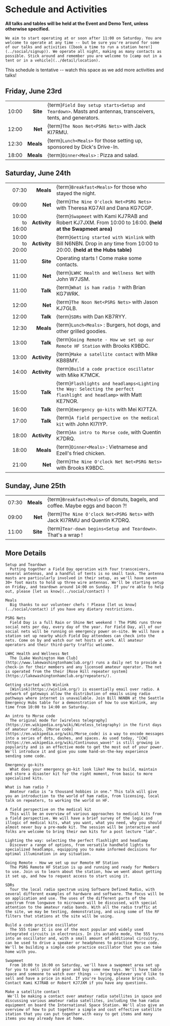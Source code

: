 # Schedule and Activities

**All talks and tables will be held at the Event and Demo Tent, unless otherwise specified.**

```{note}
We aim to start operating at or soon after 11:00 on Saturday. You are welcome to operate at any time -- but be sure you're around for some of our talks and activities ([book a time to run a station here!](../social/signup)). We operate all night, making as many contacts as possible. Stick around and remember you are welcome to [camp out in a tent or in a vehicle](../detail/location).
```

This schedule is tentative -- watch this space as we add more activities and talks!


## Friday, June 23rd

|       |           |                                                                                                              |
| ----: | --------: | :----------------------------------------------------------------------------------------------------------- |
| 10:00 |  **Site** | {term}`Field Day setup starts<Setup and Teardown>`. Masts and antennas, transceivers, tents, and generators. |
| 12:00 |   **Net** | {term}`The Noon Net<PSRG Nets>` with Jack KI7RMU.                                                            |
| 12:30 | **Meals** | {term}`Lunch<Meals>` for those setting up, sponsored by Dick's Drive-In.                                     |
| 18:00 | **Meals** | {term}`Dinner<Meals>` : Pizza and salad.                                                                     |


## Saturday, June 24th

|                |              |                                                                                                                          |
| -------------: | -----------: | :----------------------------------------------------------------------------------------------------------------------- |
|          07:30 |    **Meals** | {term}`Breakfast<Meals>` for those who stayed the night.                                                                 |
|          09:00 |      **Net** | {term}`The Nine O'clock Net<PSRG Nets>` with Theresa KG7AII and Dana KG7CGP.                                             |
| 10:00 to 16:00 | **Activity** | {term}`Swapmeet` with Kami KJ7RAB and Robert KJ7JXM. From 10:00 to 16:00. **(held at the Swapmeet area)**                |
| 10:00 to 20:00 | **Activity** | {term}`Getting started with Winlink` with Bill N6NBN. Drop in any time from 10:00 to 20:00. **(held at the Hubs table)** |
|          11:00 |     **Site** | Operating starts ! Come make some contacts.                                                                              |
|          11:00 |      **Net** | {term}`LWHC Health and Wellness Net` with John W7JSM.                                                                    |
|          11:00 |     **Talk** | {term}`What is ham radio ?` with Brian KG7WRK.                                                                           |
|          12:00 |      **Net** | {term}`The Noon Net<PSRG Nets>` with Jason KJ7GLB.                                                                       |
|          12:00 |     **Talk** | {term}`SDRs` with Dan KB7RYY.                                                                                            |
|          12:30 |    **Meals** | {term}`Lunch<Meals>` : Burgers, hot dogs, and other grilled goodies.                                                     |
|          13:00 |     **Talk** | {term}`Going Remote - How we set up our Remote HF Station` with Brooks K9BDC.                                            |
|          13:00 | **Activity** | {term}`Make a satellite contact` with Mike KB8BMY.                                                                       |
|          14:00 | **Activity** | {term}`Build a code practice oscillator` with Mike K7MCK.                                                                |
|          15:00 |     **Talk** | {term}`Flashlights and headlamps<Lighting the Way: Selecting the perfect flashlight and headlamp>` with Matt KE7NOR.     |
|          16:00 |     **Talk** | {term}`Emergency go-kits` with Mei KI7TZA.                                                                               |
|          17:00 |     **Talk** | {term}`A field perspective on the medical kit` with John KI7IYP.                                                         |
|          18:00 | **Activity** | {term}`An intro to Morse code`, with Quentin K7DRQ.                                                                      |
|          18:00 |    **Meals** | {term}`Dinner<Meals>` : Vietnamese and Ezell's fried chicken.                                                            |
|          21:00 |      **Net** | {term}`The Nine O'clock Net Net<PSRG Nets>` with Brooks K9BDC.                                                           |


## Sunday, June 25th

|       |           |                                                                                 |
| ----: | --------: | :------------------------------------------------------------------------------ |
| 07:30 | **Meals** | {term}`Breakfast<Meals>` of donuts, bagels, and coffee. Maybe eggs and bacon ?! |
| 09:00 |   **Net** | {term}`The Nine O'clock Net<PSRG Nets>` with Jack KI7RMU and Quentin K7DRQ.     |
| 11:00 |  **Site** | {term}`Tear-down begins<Setup and Teardown>`. That's a wrap !                   |


## More Details

```{glossary}
Setup and Teardown
  Putting together a Field Day operation with four transceivers, several antennas, and a handful of tents is no small task. The antenna masts are particularly involved in their setup, as we'll have seven 30+ foot masts to hold up three wire antennas. We'll be starting setup on Friday, and teardown around 14:00 on Sunday. If you're able to help out, please [let us know](../social/contact) !

Meals
  Big thanks to our volunteer chefs ! Please [let us know](../social/contact) if you have any dietary restrictions.

PSRG Nets
  Field Day is a full Rain or Shine Net weekend ! The PSRG runs three social nets per day, every day of the year. For Field Day, all of our social nets will be running on emergency power on-site. We will have a station set up nearby which Field Day attendees can check into the nets. Come on by and watch our net hosts at work. All amateur operators and their third-party traffic welcome.

LWHC Health and Wellness Net
  The [Lake Washington Ham Club](http://www.lakewashingtonhamclub.org/) runs a daily net to provide a check-in for their members and any licensed amateur operator. The net is operated from the their [Rose Hill repeater system](https://lakewashingtonhamclub.org/repeaters/).

Getting started with Winlink
  [Winlink](https://winlink.org/) is essentially email over radio. A network of gateways allow the distribution of emails using radio pathways where internet is unavailable. Join Bill N6NBN at the Seattle Emergency Hubs table for a demonstration of how to use Winlink, any time from 10:00 to 14:00 on Saturday.

An intro to Morse code
  The original mode for [wireless telegraphy](https://en.wikipedia.org/wiki/Wireless_telegraphy) in the first days of amateur radio, [Morse code](https://en.wikipedia.org/wiki/Morse_code) is a way to encode messages into a series of dots, dashes, and spaces. As used today, "[CW](https://en.wikipedia.org/wiki/Continuous_wave)" is still growing in popularity and is an effective mode to get the most out of your power. We'll introduce it and give you some hand-on-the-key experience sending some code.

Emergency go-kits
  What does your emergency go-kit look like? How to build, maintain and store a disaster kit for the right moment, from basic to more specialized kits.

What is ham radio ?
  Amateur radio is "a thousand hobbies in one." This talk will give you an introduction to the world of ham radio, from licensing, local talk on repeaters, to working the world on HF.

A field perspective on the medical kit
  This will be an overview of various approaches to medical kits from a field perspective. We will have a brief survey of the logic and illogic of medical kits, what you want, what you need, why you should almost never buy a pre-made kit. The session will be interactive and folks are welcome to bring their own kits for a post lecture "lab".

Lighting the way: selecting the perfect flashlight and headlamp
  Discover a range of options, from versatile handheld lights to specialized headlamps, equipping you to make informed decisions for optimal illumination in any situation.

Going Remote - How we set up our Remote HF Station
  The PSRG Remote HF Station is up and running and ready for Members to use. Join us to learn about the station, how we went about getting it set up, and how to request access to start using it.

SDRs
  Tour the local radio spectrum using Software Defined Radio, with several different examples of hardware and software. The focus will be on application and use. The uses of the different parts of the spectrum from longwave to microwave will be discussed, with special attention to the amateur radio bands. With all the radio traffic at the site, we may be testing, demonstrating, and using some of the RF filters that stations at the site will be using.

Build a code practice oscillator
  The 555 timer IC is one of the most popular and widely used integrated circuits in electronics. In its astable mode, the 555 turns into an oscillator and, with a small amount of additional circuitry, can be used to drive a speaker or headphones to practice Morse code. We'll be building a simple code practice oscillator that you can take home with you.

Swapmeet
  From 10:00 to 16:00 on Saturday, we'll have a swapmeet area set up for you to sell your old gear and buy some new toys. We'll have table space and someone to watch over things -- bring whatever you'd like to sell and have a price in mind. If you're buying, please bring cash. Contact Kami KJ7RAB or Robert KJ7JXM if you have any questions.

Make a satellite contact
 We'll be making a contact over amateur radio satellites in space and discussing various amateur radio satellites, including the ham radio equipment on board the International Space Station. We'll also give an overview of how to put together a simple and cost effective satellite station that you can put together with easy to get items and many items you may already have at home. 
```
